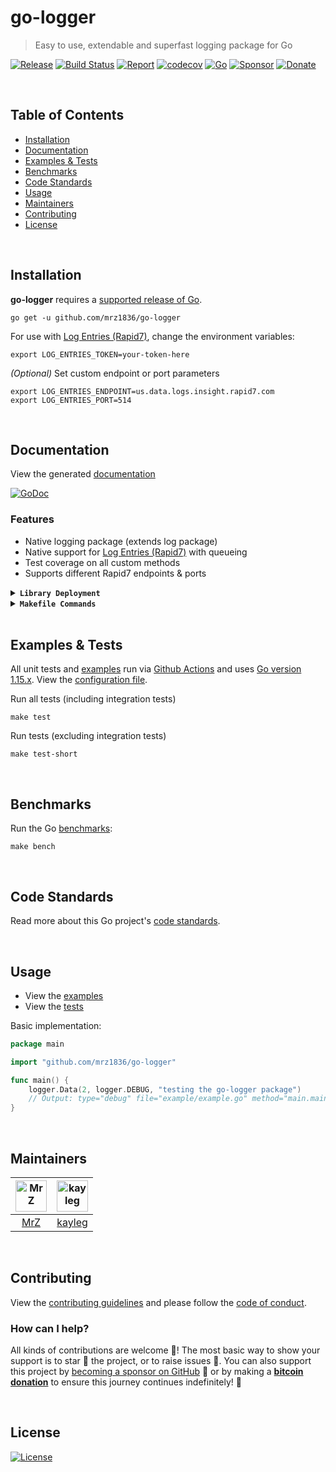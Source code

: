 # go-logger
> Easy to use, extendable and superfast logging package for Go

[![Release](https://img.shields.io/github/release-pre/mrz1836/go-logger.svg?logo=github&style=flat)](https://github.com/mrz1836/go-logger/releases)
[![Build Status](https://img.shields.io/github/workflow/status/mrz1836/go-logger/run-go-tests?logo=github&v=3)](https://github.com/mrz1836/go-logger/actions)
[![Report](https://goreportcard.com/badge/github.com/mrz1836/go-logger?style=flat)](https://goreportcard.com/report/github.com/mrz1836/go-logger)
[![codecov](https://codecov.io/gh/mrz1836/go-logger/branch/master/graph/badge.svg)](https://codecov.io/gh/mrz1836/go-logger)
[![Go](https://img.shields.io/github/go-mod/go-version/mrz1836/go-logger)](https://golang.org/)
[![Sponsor](https://img.shields.io/badge/sponsor-MrZ-181717.svg?logo=github&style=flat&v=3)](https://github.com/sponsors/mrz1836)
[![Donate](https://img.shields.io/badge/donate-bitcoin-ff9900.svg?logo=bitcoin&style=flat)](https://mrz1818.com/?tab=tips&af=go-logger)

<br/>

## Table of Contents
- [Installation](#installation)
- [Documentation](#documentation)
- [Examples & Tests](#examples--tests)
- [Benchmarks](#benchmarks)
- [Code Standards](#code-standards)
- [Usage](#usage)
- [Maintainers](#maintainers)
- [Contributing](#contributing)
- [License](#license)

<br/>

## Installation

**go-logger** requires a [supported release of Go](https://golang.org/doc/devel/release.html#policy).
```shell script
go get -u github.com/mrz1836/go-logger
```

For use with [Log Entries (Rapid7)](https://www.rapid7.com/products/insightops/), change the environment variables:
```shell script
export LOG_ENTRIES_TOKEN=your-token-here
```

_(Optional)_ Set custom endpoint or port parameters
```shell script
export LOG_ENTRIES_ENDPOINT=us.data.logs.insight.rapid7.com
export LOG_ENTRIES_PORT=514
``` 

<br/>

## Documentation
View the generated [documentation](https://pkg.go.dev/github.com/mrz1836/go-logger)

[![GoDoc](https://godoc.org/github.com/mrz1836/go-logger?status.svg&style=flat)](https://pkg.go.dev/github.com/mrz1836/go-logger)

### Features
- Native logging package (extends log package)
- Native support for [Log Entries (Rapid7)](https://www.rapid7.com/products/insightops/) with queueing
- Test coverage on all custom methods
- Supports different Rapid7 endpoints & ports

<details>
<summary><strong><code>Library Deployment</code></strong></summary>
<br/>

[goreleaser](https://github.com/goreleaser/goreleaser) for easy binary or library deployment to Github and can be installed via: `brew install goreleaser`.

The [.goreleaser.yml](.goreleaser.yml) file is used to configure [goreleaser](https://github.com/goreleaser/goreleaser).

Use `make release-snap` to create a snapshot version of the release, and finally `make release` to ship to production.
</details>

<details>
<summary><strong><code>Makefile Commands</code></strong></summary>
<br/>

View all `makefile` commands
```shell script
make help
```

List of all current commands:
```text
all                  Runs multiple commands
clean                Remove previous builds and any test cache data
clean-mods           Remove all the Go mod cache
coverage             Shows the test coverage
godocs               Sync the latest tag with GoDocs
help                 Show this help message
install              Install the application
install-go           Install the application (Using Native Go)
lint                 Run the golangci-lint application (install if not found)
release              Full production release (creates release in Github)
release              Runs common.release then runs godocs
release-snap         Test the full release (build binaries)
release-test         Full production test release (everything except deploy)
replace-version      Replaces the version in HTML/JS (pre-deploy)
run-examples         Runs all the examples
tag                  Generate a new tag and push (tag version=0.0.0)
tag-remove           Remove a tag if found (tag-remove version=0.0.0)
tag-update           Update an existing tag to current commit (tag-update version=0.0.0)
test                 Runs vet, lint and ALL tests
test-ci              Runs all tests via CI (exports coverage)
test-ci-no-race      Runs all tests via CI (no race) (exports coverage)
test-ci-short        Runs unit tests via CI (exports coverage)
test-short           Runs vet, lint and tests (excludes integration tests)
uninstall            Uninstall the application (and remove files)
update-linter        Update the golangci-lint package (macOS only)
vet                  Run the Go vet application
```
</details>

<br/>

## Examples & Tests
All unit tests and [examples](examples) run via [Github Actions](https://github.com/mrz1836/go-logger/actions) and
uses [Go version 1.15.x](https://golang.org/doc/go1.15). View the [configuration file](.github/workflows/run-tests.yml).

Run all tests (including integration tests)
```shell script
make test
```

Run tests (excluding integration tests)
```shell script
make test-short
```

<br/>

## Benchmarks
Run the Go [benchmarks](logger_test.go):
```shell script
make bench
```

<br/>

## Code Standards
Read more about this Go project's [code standards](.github/CODE_STANDARDS.md).

<br/>

## Usage
- View the [examples](examples/examples.go)
- View the [tests](logger_test.go)

Basic implementation:
```go
package main

import "github.com/mrz1836/go-logger"

func main() {
	logger.Data(2, logger.DEBUG, "testing the go-logger package")
	// Output: type="debug" file="example/example.go" method="main.main" line="12" message="testing the go-logger package"
}
```

<br/>

## Maintainers
| [<img src="https://github.com/mrz1836.png" height="50" alt="MrZ" />](https://github.com/mrz1836) | [<img src="https://github.com/kayleg.png" height="50" alt="kayleg" />](https://github.com/kayleg) |
|:------------------------------------------------------------------------------------------------:|:-------------------------------------------------------------------------------------------------:|
|                                [MrZ](https://github.com/mrz1836)                                 |                                [kayleg](https://github.com/kayleg)                                |

<br/>

## Contributing
View the [contributing guidelines](.github/CONTRIBUTING.md) and please follow the [code of conduct](.github/CODE_OF_CONDUCT.md).

### How can I help?
All kinds of contributions are welcome :raised_hands:! 
The most basic way to show your support is to star :star2: the project, or to raise issues :speech_balloon:. 
You can also support this project by [becoming a sponsor on GitHub](https://github.com/sponsors/mrz1836) :clap: 
or by making a [**bitcoin donation**](https://mrz1818.com/?tab=tips&af=go-logger) to ensure this journey continues indefinitely! :rocket:

<br/>

## License

[![License](https://img.shields.io/github/license/mrz1836/go-logger.svg?style=flat&p=1)](LICENSE)
